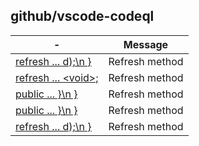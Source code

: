 ## github/vscode-codeql

| -                                                                                                                                                                                    | Message        |
| ------------------------------------------------------------------------------------------------------------------------------------------------------------------------------------ | -------------- |
| [refresh &#46;&#46;&#46; d&#41;;&#92;n &#125;](https://github.com/github/vscode-codeql/blob/c943c89fc694a06e95845c0b7b7c4e71983dd8c4/extensions/ql-vscode/src/astViewer.ts#L58)      | Refresh method |
| [refresh &#46;&#46;&#46; &#60;void&#62;;](https://github.com/github/vscode-codeql/blob/c943c89fc694a06e95845c0b7b7c4e71983dd8c4/extensions/ql-vscode/src/databases.ts#L234)          | Refresh method |
| [public &#46;&#46;&#46; &#125;&#92;n &#125;](https://github.com/github/vscode-codeql/blob/c943c89fc694a06e95845c0b7b7c4e71983dd8c4/extensions/ql-vscode/src/databases.ts#L354)       | Refresh method |
| [public &#46;&#46;&#46; &#125;&#92;n &#125;](https://github.com/github/vscode-codeql/blob/c943c89fc694a06e95845c0b7b7c4e71983dd8c4/extensions/ql-vscode/src/discovery.ts#L21)        | Refresh method |
| [refresh &#46;&#46;&#46; d&#41;;&#92;n &#125;](https://github.com/github/vscode-codeql/blob/c943c89fc694a06e95845c0b7b7c4e71983dd8c4/extensions/ql-vscode/src/query-history.ts#L268) | Refresh method |
